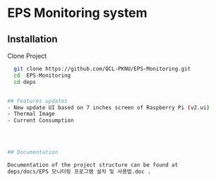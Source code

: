 
# EPS Monitoring system



## Installation


Clone Project

```bash
  git clone https://github.com/QCL-PKNU/EPS-Monitoring.git
  cd  EPS-Monitoring 
  cd deps


## Features updates
- New update UI based on 7 inches screen of Raspberry Pi (v2.ui)
- Thermal Image 
- Current Consumption
  



## Documentation

Documentation of the project structure can be found at
deps/docs/EPS 모니터링 프로그램 설치 및 사용법.doc . 

